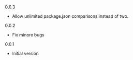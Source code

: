 0.0.3

* Allow unlimited package.json comparisons instead of two.

0.0.2

* Fix minore bugs

0.0.1

* Initial version
